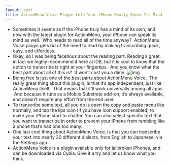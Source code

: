 ```yaml
---
layout: post
title: ActionMenu Voice Plugin Lets Your iPhone Really Speak Its Mind
---
```

* Sometimes it seems as if the iPhone truly has a mind of its own, and now with the latest plugin for ActionMenu, your iPhone can speak its mind as well.  Who needs to read all of the time anyway?  ActionMenu Voice plugin gets rid of the need to read by making transcribing quick, easy, and effortless.
* Okay, so I was being facetious about the reading part. Reading’s great, in fact we highly recommend it here at iDB, but it is cool to know that the option to transcribe is right at your fingertips.  And you know what the best part about all of this is?  It won’t cost you a dime.
![img](http://media.idownloadblog.com/wp-content/uploads/2010/10/ActionMenu-Voice-1-e1287245855535.png)
* Being free is just one of the best parts about ActionMenu Voice.  The really great thing about this plugin, is that it’s app independent, just like ActionMenu itself.  That means that it’ll work universally among all apps.  And because it runs as a Mobile Substrate add-on, it’s always available, and doesn’t require any effort from the end user.
* To transcribe some text, all you do is open the copy and paste menu like normally, and tap the lips icon (if you have icon support enabled) to make your iPhone start to chatter. You can also select specific text that you want to transcribe in order to prevent your iPhone from rambling like a phone that’s had one too many.
* One last cool thing about ActionMenu Voice, is that you can transcribe your text into nearly 30 different dialects, from English to Japanese, via the Settings app.
* ActionMenu Voice is a plugin available only for jailbroken iPhones, and can be downloaded via Cydia. Give it a try and let us know what you think.

